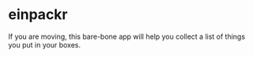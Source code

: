 einpackr
========

If you are moving, this bare-bone app will help you collect a list of things you put in your boxes.
